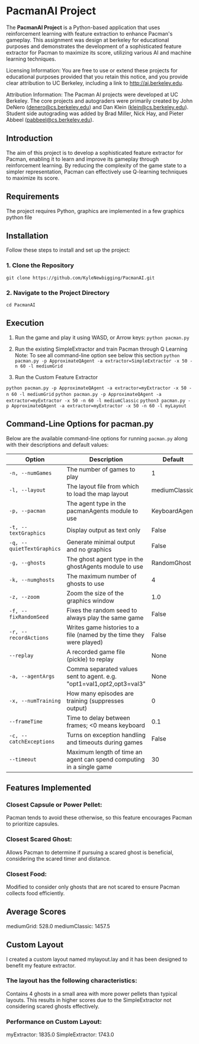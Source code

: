 # PacmanAI Project

The **PacmanAI Project** is a Python-based application that uses reinforcement learning with feature extraction to enhance Pacman's gameplay. This assignment was design at berkeley for educational purposes and demonstrates the development of a sophisticated feature extractor for Pacman to maximize its score, utilizing various AI and machine learning techniques.

Licensing Information:  You are free to use or extend these projects for
educational purposes provided that you retain this notice, and you provide clear
attribution to UC Berkeley, including a link to http://ai.berkeley.edu.

Attribution Information: The Pacman AI projects were developed at UC Berkeley.
The core projects and autograders were primarily created by John DeNero
(denero@cs.berkeley.edu) and Dan Klein (klein@cs.berkeley.edu).
Student side autograding was added by Brad Miller, Nick Hay, and
Pieter Abbeel (pabbeel@cs.berkeley.edu).

## Introduction

The aim of this project is to develop a sophisticated feature extractor for Pacman, enabling it to learn and improve its gameplay through reinforcement learning. By reducing the complexity of the game state to a simpler representation, Pacman can effectively use Q-learning techniques to maximize its score.

## Requirements

The project requires Python, graphics are implemented in a few graphics python file

## Installation

Follow these steps to install and set up the project:

### 1. Clone the Repository
`git clone https://github.com/KyleNewbigging/PacmanAI.git`

### 2. Navigate to the Project Directory
`cd PacmanAI`


## Execution
1. Run the game and play it using WASD, or Arrow keys:
`python pacman.py`
   
2. Run the existing SimpleExtractor and train Pacman through Q Learning
   Note: To see all command-line option see below this section
`python pacman.py -p ApproximateQAgent -a extractor=SimpleExtractor -x 50 -n 60 -l mediumGrid`

3. Run the Custom Feature Extractor

`python pacman.py -p ApproximateQAgent -a extractor=myExtractor -x 50 -n 60 -l mediumGrid`
`python pacman.py -p ApproximateQAgent -a extractor=myExtractor -x 50 -n 60 -l mediumClassic`
`python3 pacman.py -p ApproximateQAgent -a extractor=myExtractor -x 50 -n 60 -l myLayout`

## Command-Line Options for pacman.py

Below are the available command-line options for running `pacman.py` along with their descriptions and default values:

| Option                    | Description                                                             | Default           |
|---------------------------|-------------------------------------------------------------------------|-------------------|
| `-n, --numGames`          | The number of games to play                                             | 1                 |
| `-l, --layout`            | The layout file from which to load the map layout                       | mediumClassic     |
| `-p, --pacman`            | The agent type in the pacmanAgents module to use                        | KeyboardAgent     |
| `-t, --textGraphics`      | Display output as text only                                             | False             |
| `-q, --quietTextGraphics` | Generate minimal output and no graphics                                 | False             |
| `-g, --ghosts`            | The ghost agent type in the ghostAgents module to use                   | RandomGhost       |
| `-k, --numghosts`         | The maximum number of ghosts to use                                     | 4                 |
| `-z, --zoom`              | Zoom the size of the graphics window                                    | 1.0               |
| `-f, --fixRandomSeed`     | Fixes the random seed to always play the same game                      | False             |
| `-r, --recordActions`     | Writes game histories to a file (named by the time they were played)    | False             |
| `--replay`                | A recorded game file (pickle) to replay                                 | None              |
| `-a, --agentArgs`         | Comma separated values sent to agent. e.g. "opt1=val1,opt2,opt3=val3"   | None              |
| `-x, --numTraining`       | How many episodes are training (suppresses output)                      | 0                 |
| `--frameTime`             | Time to delay between frames; <0 means keyboard                         | 0.1               |
| `-c, --catchExceptions`   | Turns on exception handling and timeouts during games                   | False             |
| `--timeout`               | Maximum length of time an agent can spend computing in a single game    | 30                |

## Features Implemented
### Closest Capsule or Power Pellet:
Pacman tends to avoid these otherwise, so this feature encourages Pacman to prioritize capsules.

### Closest Scared Ghost:
Allows Pacman to determine if pursuing a scared ghost is beneficial, considering the scared timer and distance.

### Closest Food:
Modified to consider only ghosts that are not scared to ensure Pacman collects food efficiently.

## Average Scores
mediumGrid: 528.0
mediumClassic: 1457.5

## Custom Layout
I created a custom layout named mylayout.lay and it has been designed to benefit my feature extractor. 

### The layout has the following characteristics:
Contains 4 ghosts in a small area with more power pellets than typical layouts.
This results in higher scores due to the SimpleExtractor not considering scared ghosts effectively.

### Performance on Custom Layout:
myExtractor: 1835.0
SimpleExtractor: 1743.0
